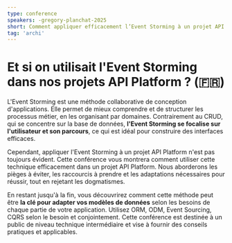 ```yaml
---
type: conference
speakers: -gregory-planchat-2025
short: Comment appliquer efficacement l’Event Storming à un projet API Platform.
tag: 'archi'
---
```


# Et si on utilisait l'Event Storming dans nos projets API Platform ? (🇫🇷)

L'Event Storming est une méthode collaborative de conception d'applications. Elle permet de mieux comprendre et de structurer les processus métier, en les organisant par domaines. Contrairement au CRUD, qui se concentre sur la base de données, **l'Event Storming se focalise sur l'utilisateur et son parcours**, ce qui est idéal pour construire des interfaces efficaces.

Cependant, appliquer l'Event Storming à un projet API Platform n'est pas toujours évident. Cette conférence vous montrera comment utiliser cette technique efficacement dans un projet API Platform. Nous aborderons les pièges à éviter, les raccourcis à prendre et les adaptations nécessaires pour réussir, tout en rejetant les dogmatismes.

En restant jusqu'à la fin, vous découvrirez comment cette méthode peut être **la clé pour adapter vos modèles de données** selon les besoins de chaque partie de votre application. Utilisez ORM, ODM, Event Sourcing, CQRS selon le besoin et conjointement. Cette conférence est destinée à un public de niveau technique intermédiaire et vise à fournir des conseils pratiques et applicables.
